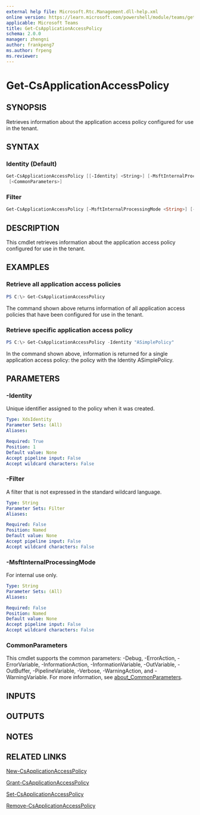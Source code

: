 ```yaml
---
external help file: Microsoft.Rtc.Management.dll-help.xml
online version: https://learn.microsoft.com/powershell/module/teams/get-csapplicationaccesspolicy
applicable: Microsoft Teams
title: Get-CsApplicationAccessPolicy
schema: 2.0.0
manager: zhengni
author: frankpeng7
ms.author: frpeng
ms.reviewer:
---
```


# Get-CsApplicationAccessPolicy

## SYNOPSIS

Retrieves information about the application access policy configured for use in the tenant.

## SYNTAX

### Identity (Default)

```powershell
Get-CsApplicationAccessPolicy [[-Identity] <String>] [-MsftInternalProcessingMode <String>]
 [<CommonParameters>]
```

### Filter

```powershell
Get-CsApplicationAccessPolicy [-MsftInternalProcessingMode <String>] [-Filter <String>] [<CommonParameters>]
```

## DESCRIPTION

This cmdlet retrieves information about the application access policy configured for use in the tenant.

## EXAMPLES

### Retrieve all application access policies

```powershell
PS C:\> Get-CsApplicationAccessPolicy
```

The command shown above returns information of all application access policies that have been configured for use in the tenant.

### Retrieve specific application access policy

```powershell
PS C:\> Get-CsApplicationAccessPolicy -Identity "ASimplePolicy"
```

In the command shown above, information is returned for a single application access policy: the policy with the Identity ASimplePolicy.

## PARAMETERS

### -Identity

Unique identifier assigned to the policy when it was created.

```yaml
Type: XdsIdentity
Parameter Sets: (All)
Aliases:

Required: True
Position: 1
Default value: None
Accept pipeline input: False
Accept wildcard characters: False
```

### -Filter

A filter that is not expressed in the standard wildcard language.

```yaml
Type: String
Parameter Sets: Filter
Aliases:

Required: False
Position: Named
Default value: None
Accept pipeline input: False
Accept wildcard characters: False
```

### -MsftInternalProcessingMode

For internal use only.

```yaml
Type: String
Parameter Sets: (All)
Aliases:

Required: False
Position: Named
Default value: None
Accept pipeline input: False
Accept wildcard characters: False
```

### CommonParameters

This cmdlet supports the common parameters: -Debug, -ErrorAction, -ErrorVariable, -InformationAction, -InformationVariable, -OutVariable, -OutBuffer, -PipelineVariable, -Verbose, -WarningAction, and -WarningVariable. For more information, see [about_CommonParameters](http://go.microsoft.com/fwlink/?LinkID=113216).

## INPUTS

## OUTPUTS

## NOTES

## RELATED LINKS

[New-CsApplicationAccessPolicy](https://learn.microsoft.com/powershell/module/teams/new-csapplicationaccesspolicy)

[Grant-CsApplicationAccessPolicy](https://learn.microsoft.com/powershell/module/teams/grant-csapplicationaccesspolicy)

[Set-CsApplicationAccessPolicy](https://learn.microsoft.com/powershell/module/teams/set-csapplicationaccesspolicy)

[Remove-CsApplicationAccessPolicy](https://learn.microsoft.com/powershell/module/teams/remove-csapplicationaccesspolicy)
